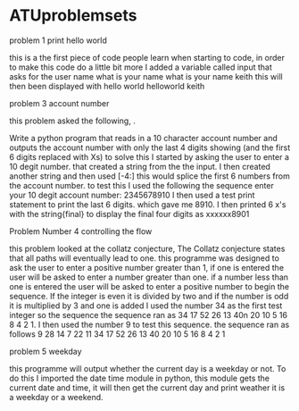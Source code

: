 # ATUproblemsets
problem 1 print hello world


this is a the first piece of code people learn when starting to code, in order to make this code do a little bit more I added a variable called input that asks for the user name
what is your name 
what is your name keith 
this will then been displayed with hello world 
helloworld  keith


problem 3 account number

this problem asked the following, .

Write a python program that reads in a 10 character account number and outputs the account number with only the last 4 digits showing (and the first 6 digits replaced with Xs) 
to solve this I started by asking the user to enter a 10 degit number. that created a string from the the input. 
I then created another string and then used [-4:] this would splice the first 6 numbers from the account number. to test this I used the following the sequence enter your 10 degit account number: 2345678910
I then used a test print statement to print the last 6 digits. which gave me 8910.
I then printed  6 x's with the string{final} to display the final four digits as xxxxxx8901 
</p>

 
 
 Problem Number 4 controlling the flow
 
this problem looked at the collatz conjecture, The Collatz conjecture states that all paths will eventually lead to one. 
this programme was designed to ask the user to enter a positive number greater than 1, if one is entered the user will be asked to enter a number greater than one. if a number less than one is entered the user will be asked to enter a positive number to begin the sequence. If the integer is even it is divided by two and if the number is odd it is multiplied by 3 and one is added
I used the number 34 as the first test integer so the sequence the sequence ran as 34 17 52 26 13 40n 20 10 5 16 8 4 2 1. 
I then used the number 9 to test this sequence. the sequence ran as follows 9 28 14 7 22 11 34 17 52 26 13 40 20 10 5 16 8 4 2 1



problem 5 weekday

this programme will output whether the current day is a weekday or not. To do this I imported the date time module in python, this module gets the current date and time, it will then get the current day and print weather it is a weekday or a weekend. 

